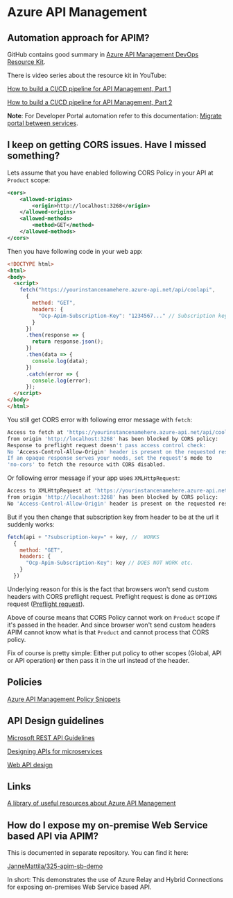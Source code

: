 # Azure API Management

## Automation approach for APIM?

GitHub contains good summary in [Azure API Management DevOps Resource Kit](https://github.com/Azure/azure-api-management-devops-resource-kit).

There is video series about the resource kit in YouTube:

[How to build a CI/CD pipeline for API Management, Part 1](https://youtu.be/2x1CrzdTcL0)

[How to build a CI/CD pipeline for API Management, Part 2](https://youtu.be/PDOXI2E6zYA)

**Note**: For Developer Portal automation refer to this documentation: [Migrate portal between services](https://github.com/Azure/api-management-developer-portal/wiki/Migrate-portal-between-services).

## I keep on getting CORS issues. Have I missed something?

Lets assume that you have enabled following CORS Policy in your API at `Product` scope:

```xml
<cors>
    <allowed-origins>
        <origin>http://localhost:3268</origin>
    </allowed-origins>
    <allowed-methods>
        <method>GET</method>
    </allowed-methods>
</cors>
```

Then you have following code in your web app:

```html
<!DOCTYPE html>
<html>
<body>
  <script>
    fetch("https://yourinstancenamehere.azure-api.net/api/coolapi",
      {
        method: "GET",
        headers: {
          "Ocp-Apim-Subscription-Key": "1234567..." // Subscription key
        }
      })
      .then(response => {
        return response.json();
      })
      .then(data => {
        console.log(data);
      })
      .catch(error => {
        console.log(error);
      });
  </script>
</body>
</html>
```

You still get CORS error with following error message with `fetch`:

```bash
Access to fetch at 'https://yourinstancenamehere.azure-api.net/api/coolapi'
from origin 'http://localhost:3268' has been blocked by CORS policy:
Response to preflight request doesn't pass access control check:
No 'Access-Control-Allow-Origin' header is present on the requested resource.
If an opaque response serves your needs, set the request's mode to
'no-cors' to fetch the resource with CORS disabled.
```

Or following error message if your app uses `XMLHttpRequest`:

```bash
Access to XMLHttpRequest at 'https://yourinstancenamehere.azure-api.net/api/coolapi'
from origin 'http://localhost:3268' has been blocked by CORS policy:
No 'Access-Control-Allow-Origin' header is present on the requested resource.
```

But if you then change that subscription key from header to be at the url it suddenly works:

```js
fetch(api + "?subscription-key=" + key, //  WORKS
  {
    method: "GET",
    headers: {
      "Ocp-Apim-Subscription-Key": key // DOES NOT WORK etc.
    }
  })
```

Underlying reason for this is the fact that browsers won't send custom
headers with CORS preflight request. Preflight request is done as `OPTIONS` request
([Preflight request](https://developer.mozilla.org/en-US/docs/Glossary/Preflight_request)).

Above of course means that CORS Policy cannot work on `Product` scope if it's
passed in the header. And since browser won't send custom headers
APIM cannot know what is that `Product` and cannot process that CORS policy.

Fix of course is pretty simple: Either put policy to other scopes
(Global, API or API operation) **or** then pass it in the url instead of the header.

## Policies

[Azure API Management Policy Snippets](https://github.com/Azure/api-management-policy-snippets)

## API Design guidelines

[Microsoft REST API Guidelines](https://github.com/microsoft/api-guidelines)

[Designing APIs for microservices](https://docs.microsoft.com/en-us/azure/architecture/microservices/design/api-design)

[Web API design](https://docs.microsoft.com/en-us/azure/architecture/best-practices/api-design)

## Links

[A library of useful resources about Azure API Management](https://aka.ms/apimlove)

## How do I expose my on-premise Web Service based API via APIM?

This is documented in separate repository. You can find it here:

[JanneMattila/325-apim-sb-demo](https://github.com/JanneMattila/325-apim-sb-demo)

In short: This demonstrates the use of Azure Relay and Hybrid Connections for
exposing on-premises Web Service based API.
